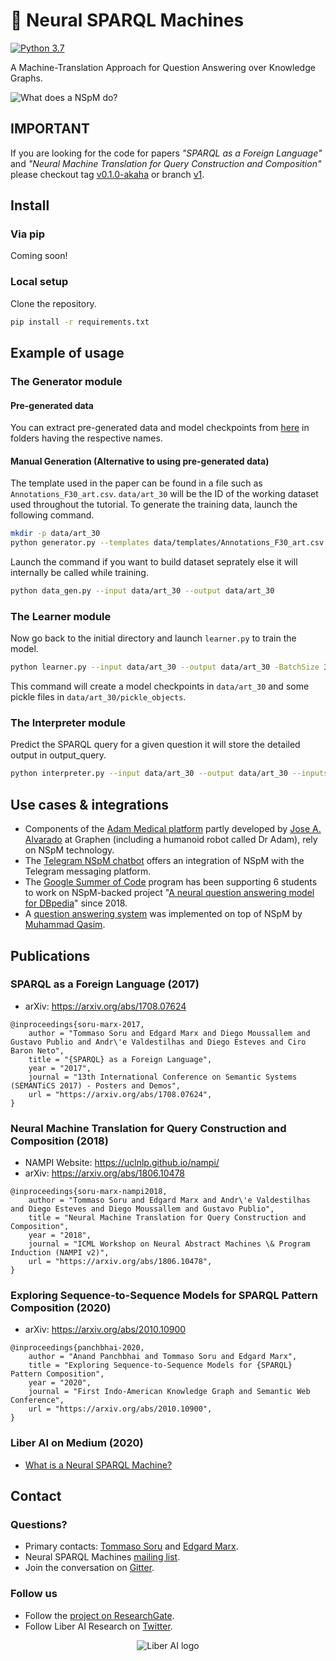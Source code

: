 # 🤖 Neural SPARQL Machines

[![Python 3.7](https://img.shields.io/badge/python-3.7-blue.svg)](https://www.python.org/downloads/release/python-370/)

A Machine-Translation Approach for Question Answering over Knowledge Graphs.

![What does a NSpM do?](http://www.liberai.org/img/NSpM-image.png "What does a NSpM do?")

## IMPORTANT

If you are looking for the code for papers _"SPARQL as a Foreign Language"_ and _"Neural Machine Translation for Query Construction and Composition"_ please checkout tag [v0.1.0-akaha](https://github.com/LiberAI/NSpM/tree/v0.1.0-akaha) or branch [v1](https://github.com/LiberAI/NSpM/tree/v1).

## Install

### Via pip

Coming soon!

### Local setup

Clone the repository.

```bash
pip install -r requirements.txt
```

## Example of usage

### The Generator module

#### Pre-generated data

You can extract pre-generated data and model checkpoints from [here](https://github.com/LiberAI/NSpM/blob/7b2ac24f3d58df31c8e8b411d915c1a27429cc98/data/art_30.zip?raw=true) in folders having the respective names.

#### Manual Generation (Alternative to using pre-generated data)

The template used in the paper can be found in a file such as `Annotations_F30_art.csv`. `data/art_30` will be the ID of the working dataset used throughout the tutorial. To generate the training data, launch the following command.

```bash
mkdir -p data/art_30
python generator.py --templates data/templates/Annotations_F30_art.csv --output data/art_30
```

Launch the command if you want to build dataset seprately else it will internally be called while training.

```bash
python data_gen.py --input data/art_30 --output data/art_30
```

### The Learner module

Now go back to the initial directory and launch `learner.py` to train the model. 

```bash
python learner.py --input data/art_30 --output data/art_30 -BatchSize 32 -Epochs 40
```

This command will create a model checkpoints in `data/art_30` and some pickle files in `data/art_30/pickle_objects`.

### The Interpreter module

Predict the SPARQL query for a given question it will store the detailed output in output_query.

```bash
python interpreter.py --input data/art_30 --output data/art_30 --inputstr "yuncken freeman has architected in how many cities?"
```

## Use cases & integrations

* Components of the [Adam Medical platform](https://www.graphen.ai/products/mi_feature.html) partly developed by [Jose A. Alvarado](https://www.linkedin.com/in/josealvaradoguzman/) at Graphen (including a humanoid robot called Dr Adam), rely on NSpM technology.
* The [Telegram NSpM chatbot](https://github.com/AKSW/NSpM/wiki/NSpM-Telegram-Bot) offers an integration of NSpM with the Telegram messaging platform.
* The [Google Summer of Code](https://summerofcode.withgoogle.com/) program has been supporting 6 students to work on NSpM-backed project "[A neural question answering model for DBpedia](https://github.com/dbpedia/neural-qa)" since 2018.
* A [question answering system](https://github.com/qasim9872/question-answering-system) was implemented on top of NSpM by [Muhammad Qasim](https://github.com/qasim9872).

## Publications

### SPARQL as a Foreign Language (2017)

* arXiv: https://arxiv.org/abs/1708.07624

```
@inproceedings{soru-marx-2017,
    author = "Tommaso Soru and Edgard Marx and Diego Moussallem and Gustavo Publio and Andr\'e Valdestilhas and Diego Esteves and Ciro Baron Neto",
    title = "{SPARQL} as a Foreign Language",
    year = "2017",
    journal = "13th International Conference on Semantic Systems (SEMANTiCS 2017) - Posters and Demos",
    url = "https://arxiv.org/abs/1708.07624",
}
```

### Neural Machine Translation for Query Construction and Composition (2018)

* NAMPI Website: https://uclnlp.github.io/nampi/
* arXiv: https://arxiv.org/abs/1806.10478

```
@inproceedings{soru-marx-nampi2018,
    author = "Tommaso Soru and Edgard Marx and Andr\'e Valdestilhas and Diego Esteves and Diego Moussallem and Gustavo Publio",
    title = "Neural Machine Translation for Query Construction and Composition",
    year = "2018",
    journal = "ICML Workshop on Neural Abstract Machines \& Program Induction (NAMPI v2)",
    url = "https://arxiv.org/abs/1806.10478",
}
```

### Exploring Sequence-to-Sequence Models for SPARQL Pattern Composition (2020)

* arXiv: https://arxiv.org/abs/2010.10900

```
@inproceedings{panchbhai-2020,
    author = "Anand Panchbhai and Tommaso Soru and Edgard Marx",
    title = "Exploring Sequence-to-Sequence Models for {SPARQL} Pattern Composition",
    year = "2020",
    journal = "First Indo-American Knowledge Graph and Semantic Web Conference",
    url = "https://arxiv.org/abs/2010.10900",
}
```

### Liber AI on Medium (2020)

* [What is a Neural SPARQL Machine?](https://medium.com/liber-ai/what-is-a-neural-sparql-machine-c35945a5d278)

## Contact

### Questions?
* Primary contacts: [Tommaso Soru](http://tommaso-soru.it) and [Edgard Marx](http://emarx.org).
* Neural SPARQL Machines [mailing list](https://groups.google.com/forum/#!forum/neural-sparql-machines).
* Join the conversation on [Gitter](https://gitter.im/LiberAI/community).

### Follow us
* Follow the [project on ResearchGate](https://www.researchgate.net/project/Neural-SPARQL-Machines).
* Follow Liber AI Research on [Twitter](https://twitter.com/theLiberAI).

<p align="center"><img tooltip="Liber AI" src="http://www.liberai.org/img/Liber-AI-logo-name-200px.png" alt="Liber AI logo" border="0"></p>